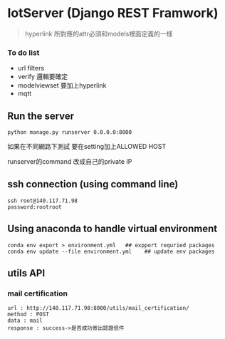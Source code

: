 # IotServer (Django REST Framwork)

> hyperlink 所對應的attr必須和models裡面定義的一樣


### To do list
- url filters
- verify 邏輯要確定
- modelviewset 要加上hyperlink
- mqtt 

## Run the server 
```
python manage.py runserver 0.0.0.0:8000
```
如果在不同網路下測試 要在setting加上ALLOWED HOST

runserver的command 改成自己的private IP

## ssh connection (using command line)
```
ssh root@140.117.71.98
password:rootroot
```

## Using anaconda to handle virtual environment
```
conda env export > environment.yml   ## expport requried packages
conda env update --file environment.yml    ## update env packages
```

## utils API
### mail certification
```
url : http://140.117.71.98:8000/utils/mail_certification/
method : POST
data : mail
response : success->是否成功寄出認證信件
```
